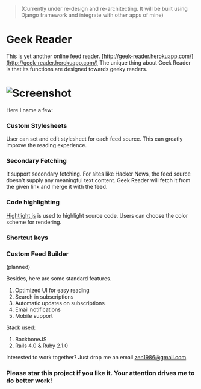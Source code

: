 > (Currently under re-design and re-architecting. It will be built using Django framework and integrate with other apps of mine)


# Geek Reader 

This is yet another online feed reader. [http://geek-reader.herokuapp.com/](http://geek-reader.herokuapp.com/)
The unique thing about Geek Reader is that its functions are designed towards geeky readers.

# ![Screenshot](https://raw2.github.com/coderek/geek-reader/master/app/assets/images/gr_screenshot.gif)


Here I name a few:

### Custom Stylesheets
User can set and edit stylesheet for each feed source. This can greatly improve the reading experience.

### Secondary Fetching
It support secondary fetching. For sites like Hacker News, the feed source doesn't supply any meaningful text content. Geek Reader will fetch it from the given link and merge it with the feed.

### Code highlighting
[Hightlight.js](http://highlightjs.org/) is used to highlight source code. Users can choose the color scheme for rendering.

### Shortcut keys

### Custom Feed Builder
(planned)


Besides, here are some standard features.

1. Optimized UI for easy reading 
1. Search in subscriptions
1. Automatic updates on subscriptions
1. Email notifications
1. Mobile support


Stack used:

1. BackboneJS
2. Rails 4.0 & Ruby 2.1.0

Interested to work together? Just drop me an email zen1986@gmail.com.

### Please star this project if you like it. Your attention drives me to do better work!
